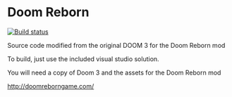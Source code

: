 # Doom Reborn

[![Build status](https://ci.appveyor.com/api/projects/status/1d0g83pb3mgfvocb?svg=true)](https://ci.appveyor.com/project/JonnyPtn/doomrebornsource)

Source code modified from the original DOOM 3 for the Doom Reborn mod

To build, just use the included visual studio solution.

You will need a copy of Doom 3 and the assets for the Doom Reborn mod

http://doomreborngame.com/
